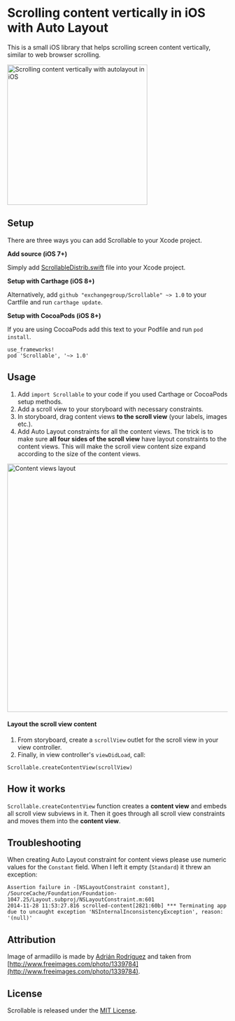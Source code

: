 # Scrolling content vertically in iOS with Auto Layout

This is a small iOS library that helps scrolling screen content vertically, similar to web browser scrolling.

<img src='https://raw.githubusercontent.com/exchangegroup/scrollable-content-ios/master/graphics/scrolling-content-vertically-autolayout-ios.png' width='320' alt='Scrolling content vertically with autolayout in iOS'>


## Setup

There are three ways you can add Scrollable to your Xcode project.

**Add source (iOS 7+)**

Simply add [ScrollableDistrib.swift](https://github.com/exchangegroup/Scrollable/blob/master/Distrib/ScrollableDistrib.swift) file into your Xcode project.

**Setup with Carthage (iOS 8+)**

Alternatively, add `github "exchangegroup/Scrollable" ~> 1.0` to your Cartfile and run `carthage update`.

**Setup with CocoaPods (iOS 8+)**

If you are using CocoaPods add this text to your Podfile and run `pod install`.

    use_frameworks!
    pod 'Scrollable', '~> 1.0'

## Usage


1. Add `import Scrollable` to your code if you used Carthage or CocoaPods setup methods.
1. Add a scroll view to your storyboard with necessary constraints.
1. In storyboard, drag content views **to the scroll view** (your labels, images etc.).
1. Add Auto Layout constraints for all the content views. The trick is to make sure **all four sides of the scroll view** have layout constraints to the content views. This will make the scroll view content size expand according to the size of the content views.


<img src='https://raw.githubusercontent.com/exchangegroup/Scrollable/master/graphics/content_views_with_constraints.png' width='566' alt='Content views layout'>

#### Layout the scroll view content

1. From storyboard, create a `scrollView` outlet for the scroll view in your view controller.
1. Finally, in view controller's `viewDidLoad`, call:

```
Scrollable.createContentView(scrollView)
```

## How it works

`Scrollable.createContentView` function creates a **content view** and embeds all scroll view subviews in it.
Then it goes through all scroll view constraints and moves them into the **content view**.

## Troubleshooting

When creating Auto Layout constraint for content views please use numeric values for the `Constant` field. When I left it empty (`Standard`) it threw an exception:

```
Assertion failure in -[NSLayoutConstraint constant], /SourceCache/Foundation/Foundation-1047.25/Layout.subproj/NSLayoutConstraint.m:601
2014-11-28 11:53:27.816 scrolled-content[2821:60b] *** Terminating app due to uncaught exception 'NSInternalInconsistencyException', reason: '(null)'
```

## Attribution

Image of armadillo is made by [Adrián Rodríguez](http://www.freeimages.com/profile/neferto) and taken from [http://www.freeimages.com/photo/1339784](http://www.freeimages.com/photo/1339784).

## License

Scrollable is released under the [MIT License](LICENSE).
